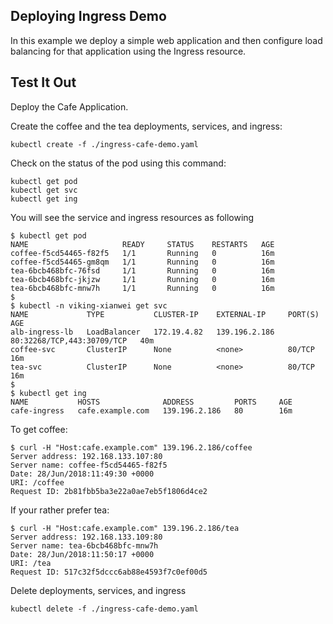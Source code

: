 ## Deploying Ingress Demo

In this example we deploy a simple web application and then configure load balancing for that application using the Ingress resource.

## Test It Out

Deploy the Cafe Application.

Create the coffee and the tea deployments, services, and ingress:

```
kubectl create -f ./ingress-cafe-demo.yaml
```

Check on the status of the pod using this command: 

```
kubectl get pod
kubectl get svc
kubectl get ing
```

You will see the service and ingress resources as following

```
$ kubectl get pod
NAME                     READY     STATUS    RESTARTS   AGE
coffee-f5cd54465-f82f5   1/1       Running   0          16m
coffee-f5cd54465-gm8qm   1/1       Running   0          16m
tea-6bcb468bfc-76fsd     1/1       Running   0          16m
tea-6bcb468bfc-jkjzw     1/1       Running   0          16m
tea-6bcb468bfc-mnw7h     1/1       Running   0          16m
$
$ kubectl -n viking-xianwei get svc
NAME             TYPE           CLUSTER-IP    EXTERNAL-IP     PORT(S)                      AGE
alb-ingress-lb   LoadBalancer   172.19.4.82   139.196.2.186   80:32268/TCP,443:30709/TCP   40m
coffee-svc       ClusterIP      None          <none>          80/TCP                       16m
tea-svc          ClusterIP      None          <none>          80/TCP                       16m
$
$ kubectl get ing
NAME           HOSTS              ADDRESS         PORTS     AGE
cafe-ingress   cafe.example.com   139.196.2.186   80        16m
```

To get coffee:
```
$ curl -H "Host:cafe.example.com" 139.196.2.186/coffee
Server address: 192.168.133.107:80
Server name: coffee-f5cd54465-f82f5
Date: 28/Jun/2018:11:49:30 +0000
URI: /coffee
Request ID: 2b81fbb5ba3e22a0ae7eb5f1806d4ce2
```

If your rather prefer tea:
```
$ curl -H "Host:cafe.example.com" 139.196.2.186/tea
Server address: 192.168.133.109:80
Server name: tea-6bcb468bfc-mnw7h
Date: 28/Jun/2018:11:50:17 +0000
URI: /tea
Request ID: 517c32f5dccc6ab88e4593f7c0ef00d5
```

Delete deployments, services, and ingress

```
kubectl delete -f ./ingress-cafe-demo.yaml
```

